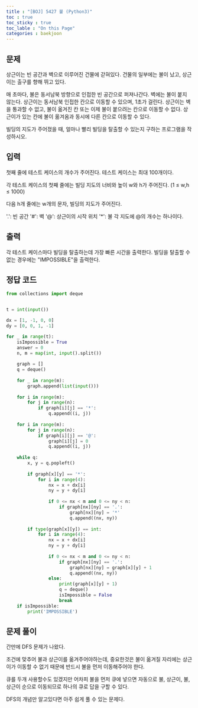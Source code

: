 ```yaml
---
title : "[BOJ] 5427 불 (Python3)"
toc : true
toc_sticky : true
toc_lable : "On this Page"
categories : baekjoon
---
```

## 문제
상근이는 빈 공간과 벽으로 이루어진 건물에 갇혀있다. 건물의 일부에는 불이 났고, 상근이는 출구를 향해 뛰고 있다.

매 초마다, 불은 동서남북 방향으로 인접한 빈 공간으로 퍼져나간다. 벽에는 불이 붙지 않는다. 상근이는 동서남북 인접한 칸으로 이동할 수 있으며, 1초가 걸린다. 상근이는 벽을 통과할 수 없고, 불이 옮겨진 칸 또는 이제 불이 붙으려는 칸으로 이동할 수 없다. 상근이가 있는 칸에 불이 옮겨옴과 동시에 다른 칸으로 이동할 수 있다.

빌딩의 지도가 주어졌을 때, 얼마나 빨리 빌딩을 탈출할 수 있는지 구하는 프로그램을 작성하시오.

## 입력
첫째 줄에 테스트 케이스의 개수가 주어진다. 테스트 케이스는 최대 100개이다.

각 테스트 케이스의 첫째 줄에는 빌딩 지도의 너비와 높이 w와 h가 주어진다. (1 ≤ w,h ≤ 1000)

다음 h개 줄에는 w개의 문자, 빌딩의 지도가 주어진다.

'.': 빈 공간
'#': 벽
'@': 상근이의 시작 위치
'*': 불
각 지도에 @의 개수는 하나이다.

## 출력
각 테스트 케이스마다 빌딩을 탈출하는데 가장 빠른 시간을 출력한다. 빌딩을 탈출할 수 없는 경우에는 "IMPOSSIBLE"을 출력한다.

## 정답 코드


```python
from collections import deque


t = int(input())

dx = [1, -1, 0, 0]
dy = [0, 0, 1, -1]

for _ in range(t):
    isImpossible = True
    answer = 0
    n, m = map(int, input().split())
    
    graph = []
    q = deque() 
    
    for _ in range(m):
        graph.append(list(input()))
         
    for i in range(m):
        for j in range(n):
            if graph[i][j] == '*':
                q.append((i, j))
                
    for i in range(m):
        for j in range(n):
            if graph[i][j] == '@':
                graph[i][j] = 0
                q.append((i, j))
    
    while q:
        x, y = q.popleft()
        
        if graph[x][y] == '*':
            for i in range(4):
                nx = x + dx[i]
                ny = y + dy[i]
                
                if 0 <= nx < m and 0 <= ny < n:
                    if graph[nx][ny] == '.':
                        graph[nx][ny] = '*'
                        q.append((nx, ny))
                        
        if type(graph[x][y]) == int:
            for i in range(4):
                nx = x + dx[i]
                ny = y + dy[i]
                
                if 0 <= nx < m and 0 <= ny < n:
                    if graph[nx][ny] == '.':
                        graph[nx][ny] = graph[x][y] + 1
                        q.append((nx, ny))
                else:
                    print(graph[x][y] + 1)
                    q = deque()
                    isImpossible = False
                    break
    if isImpossible:
        print('IMPOSSIBLE')
```

## 문제 풀이
간만에 DFS 문제가 나왔다.

조건에 맞추어 불과 상근이를 옮겨주어야하는데, 중요한것은 불이 옮겨질 자리에는 상근이가 이동할 수 없기 때문에 반드시 불을 먼저 이동해주어야 한다.

큐를 두개 사용할수도 있겠지만 어차피 불을 먼저 큐에 넣으면 자동으로 불, 상근이, 불, 상근이 순으로 이동되므로 하나의 큐로 답을 구할 수 있다.

DFS의 개념만 알고있다면 아주 쉽게 풀 수 있는 문제다.
